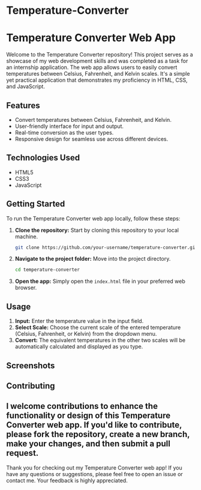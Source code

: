 # Temperature-Converter
# Temperature Converter Web App

Welcome to the Temperature Converter repository! This project serves as a showcase of my web development skills and was completed as a task for an internship application. The web app allows users to easily convert temperatures between Celsius, Fahrenheit, and Kelvin scales. It's a simple yet practical application that demonstrates my proficiency in HTML, CSS, and JavaScript.

## Features

- Convert temperatures between Celsius, Fahrenheit, and Kelvin.
- User-friendly interface for input and output.
- Real-time conversion as the user types.
- Responsive design for seamless use across different devices.

## Technologies Used

- HTML5
- CSS3
- JavaScript

## Getting Started

To run the Temperature Converter web app locally, follow these steps:

1. **Clone the repository:** Start by cloning this repository to your local machine.

   ```bash
   git clone https://github.com/your-username/temperature-converter.git
   ```

2. **Navigate to the project folder:** Move into the project directory.

   ```bash
   cd temperature-converter
   ```

3. **Open the app:** Simply open the `index.html` file in your preferred web browser.

## Usage

1. **Input:** Enter the temperature value in the input field.
2. **Select Scale:** Choose the current scale of the entered temperature (Celsius, Fahrenheit, or Kelvin) from the dropdown menu.
3. **Convert:** The equivalent temperatures in the other two scales will be automatically calculated and displayed as you type.

## Screenshots


## Contributing

I welcome contributions to enhance the functionality or design of this Temperature Converter web app. If you'd like to contribute, please fork the repository, create a new branch, make your changes, and then submit a pull request.
---

Thank you for checking out my Temperature Converter web app! If you have any questions or suggestions, please feel free to open an issue or contact me. Your feedback is highly appreciated.
 
